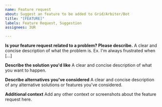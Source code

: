 ```yaml
---
name: Feature request
about: Suggest an feature to be added to Grid/Arbiter/Bot
title: "[FEATURE]"
labels: Feature Request, Suggestion
assignees: 3UR

---
```


**Is your feature request related to a problem? Please describe.**
A clear and concise description of what the problem is. Ex. I'm always frustrated when [...]

**Describe the solution you'd like**
A clear and concise description of what you want to happen.

**Describe alternatives you've considered**
A clear and concise description of any alternative solutions or features you've considered.

**Additional context**
Add any other context or screenshots about the feature request here.
